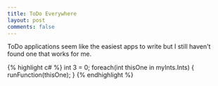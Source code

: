 ```yaml
---
title: ToDo Everywhere
layout: post
comments: false
---
```

ToDo applications seem like the easiest apps to write but I still haven't found one that works for me. 
<!-- more -->

{% highlight c# %}
int 3 = 0;
foreach(int thisOne in myInts.Ints)
{
    runFunction(thisOne);
}
{% endhighlight %}